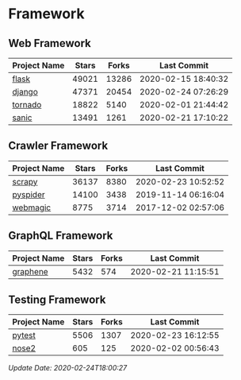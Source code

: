 # Framework

## Web Framework

| Project Name | Stars | Forks | Last Commit |
| ------------ | ----- | ----- | ----------- |
| [flask](https://github.com/pallets/flask) | 49021 | 13286 | 2020-02-15 18:40:32 |
| [django](https://github.com/django/django) | 47371 | 20454 | 2020-02-24 07:26:29 |
| [tornado](https://github.com/tornadoweb/tornado) | 18822 | 5140 | 2020-02-01 21:44:42 |
| [sanic](https://github.com/huge-success/sanic) | 13491 | 1261 | 2020-02-21 17:10:22 |

## Crawler Framework

| Project Name | Stars | Forks | Last Commit |
| ------------ | ----- | ----- | ----------- |
| [scrapy](https://github.com/scrapy/scrapy) | 36137 | 8380 | 2020-02-23 10:52:52 |
| [pyspider](https://github.com/binux/pyspider) | 14100 | 3438 | 2019-11-14 06:16:04 |
| [webmagic](https://github.com/code4craft/webmagic) | 8775 | 3714 | 2017-12-02 02:57:06 |

## GraphQL Framework

| Project Name | Stars | Forks | Last Commit |
| ------------ | ----- | ----- | ----------- |
| [graphene](https://github.com/graphql-python/graphene) | 5432 | 574 | 2020-02-21 11:15:51 |

## Testing Framework

| Project Name | Stars | Forks | Last Commit |
| ------------ | ----- | ----- | ----------- |
| [pytest](https://github.com/pytest-dev/pytest) | 5506 | 1307 | 2020-02-23 16:12:55 |
| [nose2](https://github.com/nose-devs/nose2) | 605 | 125 | 2020-02-02 00:56:43 |

*Update Date: 2020-02-24T18:00:27*